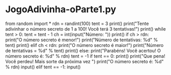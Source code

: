 # JogoAdivinha-oParte1.py
from random import *
rdn = randint(100)
tent = 3
print()
print("Tente adivinhar o número secreto de 1 a 100! Você terá 3 tentativas!")
print()
while tent > 0:
    tent = tent - 1
    ch = int(input("Número: "))
    print()
    if ch > rdn:
        print("O número secreto é menor!")
        print("Número de tentativas: %d" % tent)
        print()
    elif ch < rdn:
        print("O número secreto é maior!")
        print("Número de tentativas = %d" % tent)
        print()
    else:
        print("Parabéns! Você acertou! O número secreto é: %d" % rdn)
        tent = -1
if tent == 0:
    print()
    print("Que pena! Você perdeu! Mais sorte da próxima vez ")
    print("O número secreto é: %d" % rdn)
    input()
elif tent == -1:
    input()
